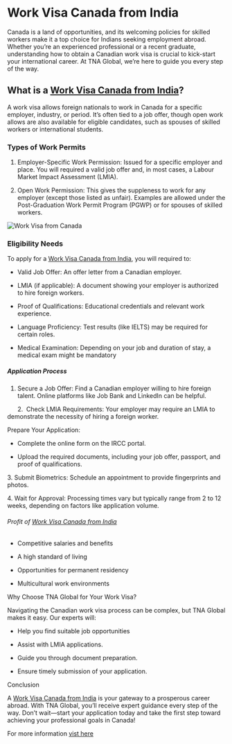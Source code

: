 # Work Visa Canada from India

Canada is a land of opportunities, and its welcoming policies for skilled workers make it a top choice for Indians seeking employment abroad. Whether you’re an experienced professional or a recent graduate, understanding how to obtain a Canadian work visa is crucial to kick-start your international career. At TNA Global, we’re here to guide you every step of the way.

## What is a [Work Visa Canada from India](https://tnacanadaglobal.com/workervisa)?

A work visa allows foreign nationals to work in Canada for a specific employer, industry, or period. It’s often tied to a job offer, though open work allows are also available for eligible candidates, such as spouses of skilled workers or international students.

### Types of Work Permits

1.  Employer-Specific Work Permission: Issued for a specific employer and place. You will required a valid job offer and, in most cases, a Labour Market Impact Assessment (LMIA).
    

1.  Open Work Permission: This gives the suppleness to work for any employer (except those listed as unfair). Examples are allowed under the Post-Graduation Work Permit Program (PGWP) or for spouses of skilled workers.
    
![Work Visa from Canada](images/work-visa-from-canada.png)

  
  

### Eligibility Needs

To apply for a [Work Visa Canada from India](https://tnacanadaglobal.com/workervisa), you will required to:

*   Valid Job Offer: An offer letter from a Canadian employer.
    

*   LMIA (if applicable): A document showing your employer is authorized to hire foreign workers.
    

*   Proof of Qualifications: Educational credentials and relevant work experience.
    

*   Language Proficiency: Test results (like IELTS) may be required for certain roles.
    

*   Medical Examination: Depending on your job and duration of stay, a medical exam might be mandatory
    

  
  

##### Application Process

1.  Secure a Job Offer: Find a Canadian employer willing to hire foreign talent. Online platforms like Job Bank and LinkedIn can be helpful.
    

      2.  Check LMIA Requirements: Your employer may require an LMIA to demonstrate the necessity of hiring a foreign worker.

Prepare Your Application:

*   Complete the online form on the IRCC portal.
    

*   Upload the required documents, including your job offer, passport, and proof of qualifications.
    

  
  

3\. Submit Biometrics: Schedule an appointment to provide fingerprints and photos.

4\. Wait for Approval: Processing times vary but typically range from 2 to 12 weeks, depending on factors like application volume.

###### Profit of [Work Visa Canada from India](https://tnacanadaglobal.com/workervisa)

*   Competitive salaries and benefits
    

*   A high standard of living
    

*   Opportunities for permanent residency
    

*   Multicultural work environments
    

Why Choose TNA Global for Your Work Visa?

Navigating the Canadian work visa process can be complex, but TNA Global makes it easy. Our experts will:

*   Help you find suitable job opportunities
    

*   Assist with LMIA applications.
    

*   Guide you through document preparation.
    

*   Ensure timely submission of your application.
    

Conclusion 

A [Work Visa Canada from India](https://tnacanadaglobal.com/workervisa) is your gateway to a prosperous career abroad. With TNA Global, you’ll receive expert guidance every step of the way. Don’t wait—start your application today and take the first step toward achieving your professional goals in Canada!


For more information  [vist here](https://tnacanadaglobal.com/workervisa) 
